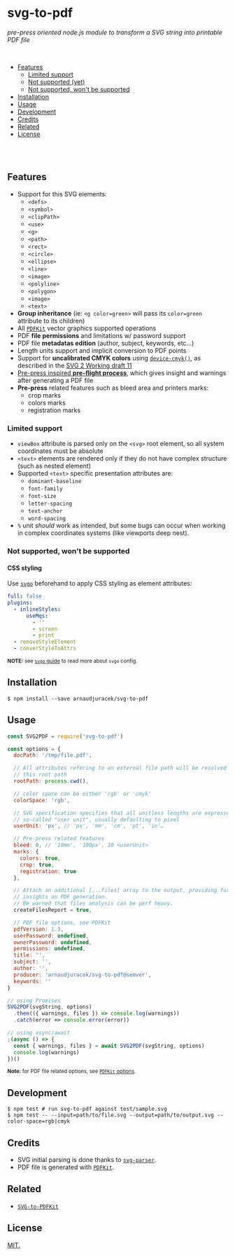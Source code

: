 # svg-to-pdf
_pre-press oriented node.js module to transform a SVG string into printable PDF file_

<br>

* [Features](#features)
  + [Limited support](#limited-support)
  + [Not supported (yet)](#not-supported-yet)
  + [Not supported, won't be supported](#not-supported-wont-be-supported)
* [Installation](#installation)
* [Usage](#usage)
* [Development](#development)
* [Credits](#credits)
* [Related](#related)
* [License](#license)

<br>
<br>

## Features

- Support for this SVG elements:
  + `<defs>`
  + `<symbol>`
  + `<clipPath>`
  + `<use>`
  + `<g>`
  + `<path>`
  + `<rect>`
  + `<circle>`
  + `<ellipse>`
  + `<line>`
  + `<image>`
  + `<polyline>`
  + `<polygon>`
  + `<image>`
  + `<text>`
- **Group inheritance** (ie: `<g color=green>` will pass its `color=green` attribute to its children)
- All [`PDFKit`](http://pdfkit.org/) vector graphics supported operations
- PDF **file permissions** and limitations w/ password support
- PDF file **metadatas edition** (author, subject, keywords, etc…)
- Length units support and implicit conversion to PDF points
- Support for **uncalibrated CMYK colors** using [`device-cmyk()`](https://www.w3.org/TR/2014/WD-SVG2-20140211/color.html#devicecmyk), as described in the [SVG 2 Working draft 11](https://www.w3.org/TR/2014/WD-SVG2-20140211/Overview.html)
- [Pre-press inspired **pre-flight process**](https://en.wikipedia.org/wiki/Pre-flight_(printing)), which gives insight and warnings after generating a PDF file
- **Pre-press** related features such as bleed area and printers marks:
  + crop marks
  + colors marks
  + registration marks

### Limited support
- `viewBox` attribute is parsed only on the `<svg>` root element, so all system coordinates must be absolute
- `<text>` elements are rendered only if they do not have complex structure (such as nested element)
- Supported `<text>` specific presentation attributes are:
  + `dominant-baseline`
  + `font-family`
  + `font-size`
  + `letter-spacing`
  + `text-anchor`
  + `word-spacing`
- `%` unit _should_ work as intended, but some bugs can occur when working in complex coordinates systems (like viewports deep nest).

### Not supported, won't be supported
#### CSS styling
Use [`svgo`](https://github.com/svg/svgo) beforehand to apply CSS styling as element attributes:

```yaml
full: false
plugins:
  - inlineStyles:
      useMqs:
        - ''
        - screen
        - print
  - removeStyleElement
  - converStyleToAttrs
```

<sup>**NOTE:** see [`svgo` guide](https://github.com/svg/svgo/blob/master/docs/how-it-works/en.md#1-config) to read more about `svgo` config.</sup>
## Installation

```console
$ npm install --save arnaudjuracek/svg-to-pdf
```

## Usage

```js
const SVG2PDF = require('svg-to-pdf')

const options = {
  docPath: '/tmp/file.pdf',

  // All attributes refering to an external file path will be resolved from
  // this root path
  rootPath: process.cwd(),

  // color space can be either 'rgb' or 'cmyk'
  colorSpace: 'rgb',

  // SVG specification specifies that all unitless lengths are expressed in a
  // so-called "user unit", usually defaulting to pixel
  userUnit: 'px', // 'px', 'mm', 'cm', 'pt', 'in'…

  // Pre-press related features
  bleed: 0, // '10mm', '100px', 10 <userUnit>
  marks: {
    colors: true,
    crop: true,
    registration: true
  },

  // Attach an additional [...files] array to the output, providing further
  // insights on PDF generation.
  // Be warned that files analysis can be perf heavy.
  createFilesReport = true,

  // PDF file options, see PDFKit
  pdfVersion: 1.3,
  userPassword: undefined,
  ownerPassword: undefined,
  permissions: undefined,
  title: '',
  subject: '',
  author: '',
  producer: 'arnaudjuracek/svg-to-pdf@semver',
  keywords: ''
}

// using Promises
SVG2PDF(svgString, options)
  .then(({ warnings, files }) => console.log(warnings))
  .catch(error => console.error(error))

// using async/await
;(async () => {
  const { warnings, files } = await SVG2PDF(svgString, options)
  console.log(warnings)
})()
```
<sup>**Note:** for PDF file related options, see [`PDFKit` options](http://pdfkit.org/docs/getting_started.html#setting_document_metadata).</sup>

## Development

```console
$ npm test # run svg-to-pdf against test/sample.svg
$ npm test -- --input=path/to/file.svg --output=path/to/output.svg --color-space=rgb|cmyk
```


## Credits
- SVG initial parsing is done thanks to [`svg-parser`](https://github.com/Rich-Harris/svg-parser/).
- PDF file is generated with [`PDFKit`](http://pdfkit.org/).

## Related
- [`SVG-to-PDFKit`](https://github.com/alafr/SVG-to-PDFKit/)

## License
[MIT.](https://tldrlegal.com/license/mit-license)
